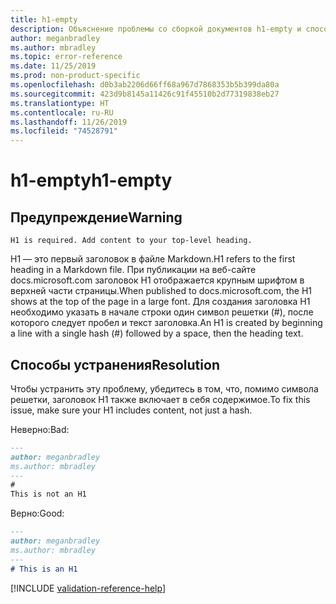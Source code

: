 ```yaml
---
title: h1-empty
description: Объяснение проблемы со сборкой документов h1-empty и способа ее устранения
author: meganbradley
ms.author: mbradley
ms.topic: error-reference
ms.date: 11/25/2019
ms.prod: non-product-specific
ms.openlocfilehash: d0b3ab2206d66ff68a967d7868353b5b399da80a
ms.sourcegitcommit: 423d9b8145a11426c91f45510b2d77319838eb27
ms.translationtype: HT
ms.contentlocale: ru-RU
ms.lasthandoff: 11/26/2019
ms.locfileid: "74528791"
---
```

# <a name="h1-empty"></a><span data-ttu-id="edf1e-103">h1-empty</span><span class="sxs-lookup"><span data-stu-id="edf1e-103">h1-empty</span></span>

## <a name="warning"></a><span data-ttu-id="edf1e-104">Предупреждение</span><span class="sxs-lookup"><span data-stu-id="edf1e-104">Warning</span></span>

`H1 is required. Add content to your top-level heading.`

<span data-ttu-id="edf1e-105">H1 — это первый заголовок в файле Markdown.</span><span class="sxs-lookup"><span data-stu-id="edf1e-105">H1 refers to the first heading in a Markdown file.</span></span> <span data-ttu-id="edf1e-106">При публикации на веб-сайте docs.microsoft.com заголовок H1 отображается крупным шрифтом в верхней части страницы.</span><span class="sxs-lookup"><span data-stu-id="edf1e-106">When published to docs.microsoft.com, the H1 shows at the top of the page in a large font.</span></span> <span data-ttu-id="edf1e-107">Для создания заголовка H1 необходимо указать в начале строки один символ решетки (#), после которого следует пробел и текст заголовка.</span><span class="sxs-lookup"><span data-stu-id="edf1e-107">An H1 is created by beginning a line with a single hash (#) followed by a space, then the heading text.</span></span>

## <a name="resolution"></a><span data-ttu-id="edf1e-108">Способы устранения</span><span class="sxs-lookup"><span data-stu-id="edf1e-108">Resolution</span></span>

<span data-ttu-id="edf1e-109">Чтобы устранить эту проблему, убедитесь в том, что, помимо символа решетки, заголовок H1 также включает в себя содержимое.</span><span class="sxs-lookup"><span data-stu-id="edf1e-109">To fix this issue, make sure your H1 includes content, not just a hash.</span></span>

<span data-ttu-id="edf1e-110">Неверно:</span><span class="sxs-lookup"><span data-stu-id="edf1e-110">Bad:</span></span>

```markdown
---
author: meganbradley
ms.author: mbradley
---
#
This is not an H1
```

<span data-ttu-id="edf1e-111">Верно:</span><span class="sxs-lookup"><span data-stu-id="edf1e-111">Good:</span></span>

```markdown
---
author: meganbradley
ms.author: mbradley
---
# This is an H1
```

<!--make sure to add this file to your includes folder and verify the path-->
[!INCLUDE [validation-reference-help](includes/validation-reference-help.md)]
